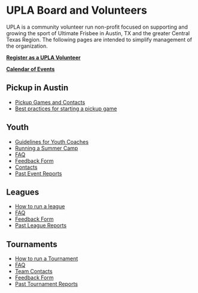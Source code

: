 # UPLA Board and Volunteers
UPLA is a community volunteer run non-profit focused on supporting and growing the sport of Ultimate Frisbee in Austin, TX and the greater Central Texas Region. The following pages are intended to simplify management of the organization.

**[Register as a UPLA Volunteer]()**

**[Calendar of Events]()**

## Pickup in Austin
 - [Pickup Games and Contacts]()
 - [Best practices for starting a pickup game]()

## Youth
 - [Guidelines for Youth Coaches]()
 - [Running a Summer Camp]()
 - [FAQ]()
 - [Feedback Form]()
 - [Contacts]()
 - [Past Event Reports]()
 
## Leagues
 - [How to run a league]()
 - [FAQ]()
 - [Feedback Form]()
 - [Past League Reports]()
 
## Tournaments
 - [How to run a Tournament]()
 - [FAQ]()
 - [Team Contacts]()
 - [Feedback Form]()
 - [Past Tournament Reports]()
 
